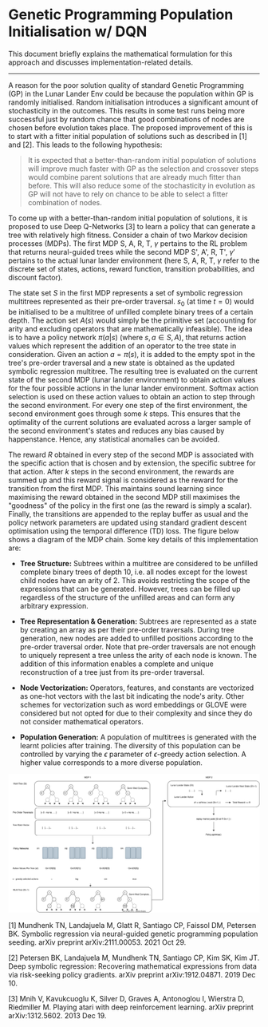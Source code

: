 # Genetic Programming Population Initialisation w/ DQN

This document briefly explains the mathematical formulation for this approach and discusses implementation-related details.

----------

A reason for the poor solution quality of standard Genetic Programming (GP) in the Lunar Lander Env could be because the population within GP is randomly initialised. Random initialisation introduces a significant amount of stochasticity in the outcomes. This results in some test runs being more successful just by random chance that good combinations of nodes are chosen before evolution takes place. The proposed improvement of this is to start with a fitter initial population of solutions such as described in [1] and [2]. This leads to the following hypothesis: 

> It is expected that a better-than-random initial population of solutions will improve much faster with GP as the selection and crossover steps would combine parent solutions that are already much fitter than before. This will also reduce some of the stochasticity in evolution as GP will not have to rely on chance to be able to select a fitter combination of nodes. 


To come up with a better-than-random initial population of solutions, it is proposed to use Deep Q-Networks [3] to learn a policy that can generate a tree with relatively high fitness. Consider a chain of two Markov decision processes (MDPs). The first MDP S, A, R, T, $\gamma$ pertains to the RL problem that returns neural-guided trees while the second MDP S', A', R, T', $\gamma'$ pertains to the actual lunar lander environment (here S, A, R, T, $\gamma$ refer to the discrete set of states, actions, reward function, transition probabilities, and discount factor).

The state set $S$ in the first MDP represents a set of symbolic regression multitrees represented as their pre-order traversal. $s_0$ (at time $t=0$) would be initialised to be a multitree of unfilled complete binary trees of a certain depth. The action set $A(s)$ would simply be the primitive set (accounting for arity and excluding operators that are mathematically infeasible). The idea is to have a policy network $\pi(a | s)$ (where $s,a \in S,A$), that returns action values which represent the addition of an operator to the tree state in consideration. Given an action $a = \pi(s)$, it is added to the empty spot in the tree's pre-order traversal and a new state is obtained as the updated symbolic regression multitree. The resulting tree is evaluated on the current state of the second MDP (lunar lander environment) to obtain action values for the four possible actions in the lunar lander environment. Softmax action selection is used on these action values to obtain an action to step through the second environment. For every one step of the first environment, the second environment goes through some $k$ steps. This ensures that the optimality of the current solutions are evaluated across a larger sample of the second environment's states and reduces any bias caused by happenstance. Hence, any statistical anomalies can be avoided.

The reward $R$ obtained in every step of the second MDP is associated with the specific action that is chosen and by extension, the specific subtree for that action. After $k$ steps in the second environment, the rewards are summed up and this reward signal is considered as the reward for the transition from the first MDP. This maintains sound learning since maximising the reward obtained in the second MDP still maximises the "goodness" of the policy in the first one (as the reward is simply a scalar). Finally, the transitions are appended to the replay buffer as usual and the policy network parameters are updated using standard gradient descent optimisation using the temporal difference (TD) loss. The figure below shows a diagram of the MDP chain. Some key details of this implementation are:

- **Tree Structure:** Subtrees within a multitree are considered to be unfilled complete binary trees of depth 10, i.e. all nodes except for the lowest child nodes have an arity of 2. This avoids restricting the scope of the expressions that can be generated. However, trees can be filled up regardless of the structure of the unfilled areas and can form any arbitrary expression.

- **Tree Representation \& Generation:** Subtrees are represented as a state by creating an array as per their pre-order traversals. During tree generation, new nodes are added to unfilled positions according to the pre-order traversal order. Note that pre-order traversals are not enough to uniquely represent a tree unless the arity of each node is known. The addition of this information enables a complete and unique reconstruction of a tree just from its pre-order traversal.

- **Node Vectorization:** Operators, features, and constants are vectorized as one-hot vectors with the last bit indicating the node's arity. Other schemes for vectorization such as word embeddings or GLOVE were considered but not opted for due to their complexity and since they do not consider mathematical operators. 

- **Population Generation:** A population of multitrees is generated with the learnt policies after training. The diversity of this population can be controlled by varying the $\epsilon$ parameter of $\epsilon$-greedy action selection. A higher value corresponds to a more diverse population.


![](https://github.com/anishhdiwan/symbolic_dqn/blob/main/flowchart.svg)


[1] Mundhenk TN, Landajuela M, Glatt R, Santiago CP, Faissol DM, Petersen BK. Symbolic regression via neural-guided genetic programming population seeding. arXiv preprint arXiv:2111.00053. 2021 Oct 29.

[2] Petersen BK, Landajuela M, Mundhenk TN, Santiago CP, Kim SK, Kim JT. Deep symbolic regression: Recovering mathematical expressions from data via risk-seeking policy gradients. arXiv preprint arXiv:1912.04871. 2019 Dec 10.

[3] Mnih V, Kavukcuoglu K, Silver D, Graves A, Antonoglou I, Wierstra D, Riedmiller M. Playing atari with deep reinforcement learning. arXiv preprint arXiv:1312.5602. 2013 Dec 19.
